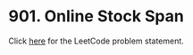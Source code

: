 # 901. Online Stock Span

Click [here](https://leetcode.com/problems/online-stock-span/description/)
for the LeetCode problem statement.
